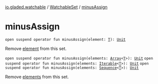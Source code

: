[io.gladed.watchable](../index.md) / [WatchableSet](index.md) / [minusAssign](./minus-assign.md)

# minusAssign

`open suspend operator fun minusAssign(element: `[`T`](index.md#T)`): `[`Unit`](https://kotlinlang.org/api/latest/jvm/stdlib/kotlin/-unit/index.html)

Remove [element](minus-assign.md#io.gladed.watchable.WatchableSet$minusAssign(io.gladed.watchable.WatchableSet.T)/element) from this set.

`open suspend operator fun minusAssign(elements: `[`Array`](https://kotlinlang.org/api/latest/jvm/stdlib/kotlin/-array/index.html)`<`[`T`](index.md#T)`>): `[`Unit`](https://kotlinlang.org/api/latest/jvm/stdlib/kotlin/-unit/index.html)
`open suspend operator fun minusAssign(elements: `[`Iterable`](https://kotlinlang.org/api/latest/jvm/stdlib/kotlin.collections/-iterable/index.html)`<`[`T`](index.md#T)`>): `[`Unit`](https://kotlinlang.org/api/latest/jvm/stdlib/kotlin/-unit/index.html)
`open suspend operator fun minusAssign(elements: `[`Sequence`](https://kotlinlang.org/api/latest/jvm/stdlib/kotlin.sequences/-sequence/index.html)`<`[`T`](index.md#T)`>): `[`Unit`](https://kotlinlang.org/api/latest/jvm/stdlib/kotlin/-unit/index.html)

Remove [elements](minus-assign.md#io.gladed.watchable.WatchableSet$minusAssign(kotlin.Array((io.gladed.watchable.WatchableSet.T)))/elements) from this set.

